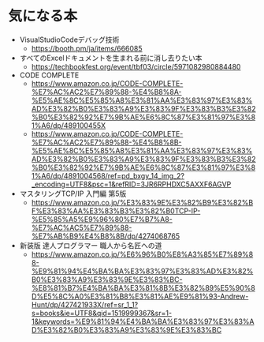 # 気になる本

- VisualStudioCodeデバッグ技術
    - https://booth.pm/ja/items/666085
- すべてのExcelドキュメントを生まれる前に消し去りたい本
    - https://techbookfest.org/event/tbf03/circle/5971082980884480
- CODE COMPLETE
    - https://www.amazon.co.jp/CODE-COMPLETE-%E7%AC%AC2%E7%89%88-%E4%B8%8A-%E5%AE%8C%E5%85%A8%E3%81%AA%E3%83%97%E3%83%AD%E3%82%B0%E3%83%A9%E3%83%9F%E3%83%B3%E3%82%B0%E3%82%92%E7%9B%AE%E6%8C%87%E3%81%97%E3%81%A6/dp/489100455X
    - https://www.amazon.co.jp/CODE-COMPLETE-%E7%AC%AC2%E7%89%88-%E4%B8%8B-%E5%AE%8C%E5%85%A8%E3%81%AA%E3%83%97%E3%83%AD%E3%82%B0%E3%83%A9%E3%83%9F%E3%83%B3%E3%82%B0%E3%82%92%E7%9B%AE%E6%8C%87%E3%81%97%E3%81%A6/dp/4891004568/ref=pd_bxgy_14_img_2?_encoding=UTF8&psc=1&refRID=3JR6RPHDXC5AXXF6AGVP
- マスタリングTCP/IP 入門編 第5版
    - https://www.amazon.co.jp/%E3%83%9E%E3%82%B9%E3%82%BF%E3%83%AA%E3%83%B3%E3%82%B0TCP-IP-%E5%85%A5%E9%96%80%E7%B7%A8-%E7%AC%AC5%E7%89%88-%E7%AB%B9%E4%B8%8B/dp/4274068765
- 新装版 達人プログラマー 職人から名匠への道
    - https://www.amazon.co.jp/%E6%96%B0%E8%A3%85%E7%89%88-%E9%81%94%E4%BA%BA%E3%83%97%E3%83%AD%E3%82%B0%E3%83%A9%E3%83%9E%E3%83%BC-%E8%81%B7%E4%BA%BA%E3%81%8B%E3%82%89%E5%90%8D%E5%8C%A0%E3%81%B8%E3%81%AE%E9%81%93-Andrew-Hunt/dp/427421933X/ref=sr_1_1?s=books&ie=UTF8&qid=1519999367&sr=1-1&keywords=%E9%81%94%E4%BA%BA%E3%83%97%E3%83%AD%E3%82%B0%E3%83%A9%E3%83%9E%E3%83%BC